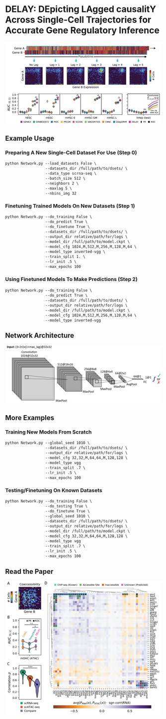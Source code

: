 # DELAY: DEpicting LAgged causalitY Across Single-Cell Trajectories for Accurate Gene Regulatory Inference

![DELAY](figures/DELAY.png)

## Example Usage

### Preparing A New Single-Cell Dataset For Use (Step 0)

```
python Network.py --load_datasets False \
                  --datasets_dir /full/path/to/dsets/ \
                  --data_type scrna-seq \
                  --batch_size 512 \
                  --neighbors 2 \
                  --maxlag 5 \
                  --nbins_img 32
```

### Finetuning Trained Models On New Datasets (Step 1)

```
python Network.py --do_training False \
                  --do_predict True \
                  --do_finetune True \
                  --datasets_dir /full/path/to/dsets/ \
                  --output_dir relative/path/for/logs \
                  --model_dir /full/path/to/model.ckpt \
                  --model_cfg 1024,M,512,M,256,M,128,M,64 \
                  --model_type inverted-vgg \
                  --train_split 1. \
                  --lr_init .5 \
                  --max_epochs 100
```

### Using Finetuned Models To Make Predictions (Step 2)

```
python Network.py --do_training False \
                  --do_predict True \
                  --datasets_dir /full/path/to/dsets/ \
                  --output_dir relative/path/for/logs \
                  --model_dir /full/path/to/model.ckpt \
                  --model_cfg 1024,M,512,M,256,M,128,M,64 \
                  --model_type inverted-vgg
```

## Network Architecture

![Network](figures/network.png)

## More Examples

### Training New Models From Scratch

```
python Network.py --global_seed 1010 \
                  --datasets_dir /full/path/to/dsets/ \
                  --output_dir relative/path/for/logs \
                  --model_cfg 32,32,M,64,64,M,128,128 \
                  --model_type vgg
                  --train_split .7 \
                  --lr_init .5 \
                  --max_epochs 100    
```

### Testing/Finetuning On Known Datasets

```
python Network.py --do_training False \
                  --do_testing True \
                  --do_finetune True \
                  --global_seed 1010 \
                  --datasets_dir /full/path/to/dsets/ \
                  --output_dir relative/path/for/logs \
                  --model_dir /full/path/to/model.ckpt \
                  --model_cfg 32,32,M,64,64,M,128,128 \
                  --model_type vgg
                  --train_split .7 \
                  --lr_init .5 \
                  --max_epochs 100            
```

## Read the Paper

![haircell-GRN](figures/haircell-GRN.png)
